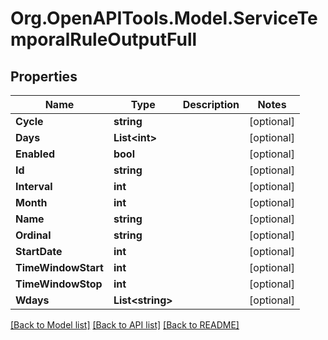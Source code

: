 # Org.OpenAPITools.Model.ServiceTemporalRuleOutputFull

## Properties

Name | Type | Description | Notes
------------ | ------------- | ------------- | -------------
**Cycle** | **string** |  | [optional] 
**Days** | **List&lt;int&gt;** |  | [optional] 
**Enabled** | **bool** |  | [optional] 
**Id** | **string** |  | [optional] 
**Interval** | **int** |  | [optional] 
**Month** | **int** |  | [optional] 
**Name** | **string** |  | [optional] 
**Ordinal** | **string** |  | [optional] 
**StartDate** | **int** |  | [optional] 
**TimeWindowStart** | **int** |  | [optional] 
**TimeWindowStop** | **int** |  | [optional] 
**Wdays** | **List&lt;string&gt;** |  | [optional] 

[[Back to Model list]](../README.md#documentation-for-models) [[Back to API list]](../README.md#documentation-for-api-endpoints) [[Back to README]](../README.md)

